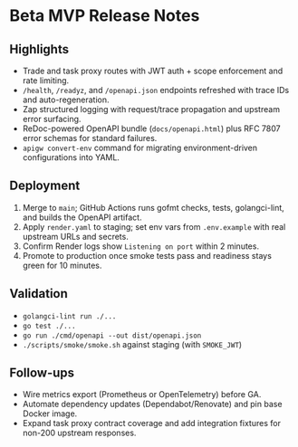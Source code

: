 # Beta MVP Release Notes

## Highlights
- Trade and task proxy routes with JWT auth + scope enforcement and rate limiting.
- `/health`, `/readyz`, and `/openapi.json` endpoints refreshed with trace IDs and auto-regeneration.
- Zap structured logging with request/trace propagation and upstream error surfacing.
- ReDoc-powered OpenAPI bundle (`docs/openapi.html`) plus RFC 7807 error schemas for standard failures.
- `apigw convert-env` command for migrating environment-driven configurations into YAML.

## Deployment
1. Merge to `main`; GitHub Actions runs gofmt checks, tests, golangci-lint, and builds the OpenAPI artifact.
2. Apply `render.yaml` to staging; set env vars from `.env.example` with real upstream URLs and secrets.
3. Confirm Render logs show `Listening on port` within 2 minutes.
4. Promote to production once smoke tests pass and readiness stays green for 10 minutes.

## Validation
- `golangci-lint run ./...`
- `go test ./...`
- `go run ./cmd/openapi --out dist/openapi.json`
- `./scripts/smoke/smoke.sh` against staging (with `SMOKE_JWT`)

## Follow-ups
- Wire metrics export (Prometheus or OpenTelemetry) before GA.
- Automate dependency updates (Dependabot/Renovate) and pin base Docker image.
- Expand task proxy contract coverage and add integration fixtures for non-200 upstream responses.
